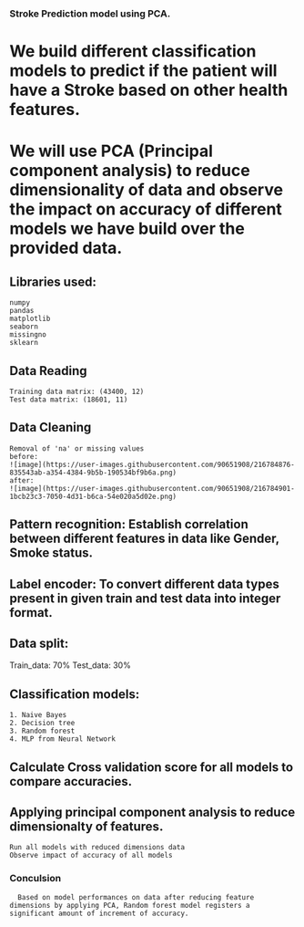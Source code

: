 ### Stroke Prediction model using PCA.
# We build different classification models to predict if the patient will have a Stroke based on other health features.
# We will use PCA (Principal component analysis) to reduce dimensionality of data and observe the impact on accuracy of different models we have build over the provided data.

## Libraries used:
    numpy
    pandas
    matplotlib
    seaborn
    missingno
    sklearn
## Data Reading
    Training data matrix: (43400, 12)
    Test data matrix: (18601, 11)

## Data Cleaning
    Removal of 'na' or missing values
    before:
    ![image](https://user-images.githubusercontent.com/90651908/216784876-835543ab-a354-4384-9b5b-190534bf9b6a.png)
    after:
    ![image](https://user-images.githubusercontent.com/90651908/216784901-1bcb23c3-7050-4d31-b6ca-54e020a5d02e.png)

## Pattern recognition: Establish correlation between different features in data like Gender, Smoke status.

## Label encoder: To convert different data types present in given train and test data into integer format. 

## Data split:
  Train_data: 70%
  Test_data: 30%
 
## Classification models:
    1. Naive Bayes
    2. Decision tree
    3. Random forest
    4. MLP from Neural Network
    
 ## Calculate Cross validation score for all models to compare accuracies.
 
 ## Applying principal component analysis to reduce dimensionalty of features.
    Run all models with reduced dimensions data
    Observe impact of accuracy of all models
    
 ### Conculsion
    
      Based on model performances on data after reducing feature dimensions by applying PCA, Random forest model registers a significant amount of increment of accuracy.
